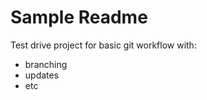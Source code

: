 Sample Readme
=============
Test drive project for basic git workflow with:
- branching
- updates
- etc
